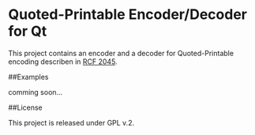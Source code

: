 Quoted-Printable Encoder/Decoder for Qt
=======================================

This project contains an encoder and a decoder for Quoted-Printable encoding describen in [RCF 2045](http://tools.ietf.org/html/rfc2045#page-19).

##Examples

comming soon...

##License

This project is released under GPL v.2.

